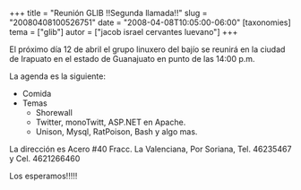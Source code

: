 +++
title = "Reunión GLIB !!Segunda llamada!!"
slug = "20080408100526751"
date = "2008-04-08T10:05:00-06:00"
[taxonomies]
tema = ["glib"]
autor = ["jacob israel cervantes luevano"]
+++

El próximo día 12 de abril el grupo linuxero del bajío se reunirá en la
ciudad de Irapuato en el estado de Guanajuato en punto de las 14:00 p.m.

La agenda es la siguiente:

-   Comida
-   Temas
    -   Shorewall
    -   Twitter, monoTwitt, ASP.NET en Apache.
    -   Unison, Mysql, RatPoison, Bash y algo mas.

La dirección es Acero #40 Fracc. La Valenciana, Por Soriana, Tel.
46235467 y Cel. 4621266460

Los esperamos!!!!!
